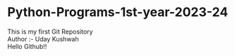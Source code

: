 # Python-Programs-1st-year-2023-24
This is my first Git Repository
<br>Author :- Uday Kushwah <br>
Hello Github!!
